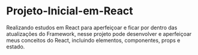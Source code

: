 # Projeto-Inicial-em-React
Realizando estudos em React para aperfeiçoar e ficar por dentro das atualizações do Framework, nesse projeto pode desenvolver e aperfeiçoar meus conceitos do React, incluindo elementos, componentes, props e estado. 
